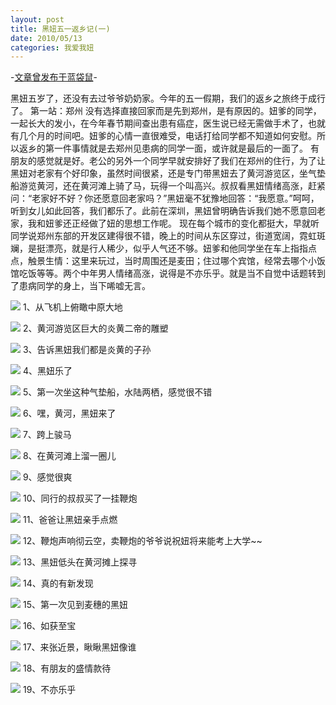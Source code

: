 ```yaml
---
layout: post
title: 黑妞五一返乡记(一)
date: 2010/05/13
categories: 我爱我妞
---
```


-[文章曾发布于蓝袋鼠](http://landaishu.hi2net.com/home/blog_read.asp?id=4175&blogid=86007)-



 黑妞五岁了，还没有去过爷爷奶奶家。今年的五一假期，我们的返乡之旅终于成行了。
第一站：郑州
 没有选择直接回家而是先到郑州，是有原因的。妞爹的同学，一起长大的发小，在今年春节期间查出患有癌症，医生说已经无需做手术了，也就有几个月的时间吧。妞爹的心情一直很难受，电话打给同学都不知道如何安慰。所以返乡的第一件事情就是去郑州见患病的同学一面，或许就是最后的一面了。
 有朋友的感觉就是好。老公的另外一个同学早就安排好了我们在郑州的住行，为了让黑妞对老家有个好印象，虽然时间很紧，还是专门带黑妞去了黄河游览区，坐气垫船游览黄河，还在黄河滩上骑了马，玩得一个叫高兴。叔叔看黑妞情绪高涨，赶紧问：“老家好不好？你还愿意回老家吗？”黑妞毫不犹豫地回答：“我愿意。”呵呵，听到女儿如此回答，我们都乐了。此前在深圳，黑妞曾明确告诉我们她不愿意回老家，我和妞爹还正经做了妞的思想工作呢。
 现在每个城市的变化都挺大，早就听同学说郑州东部的开发区建得很不错，晚上的时间从东区穿过，街道宽阔，霓虹斑斓，是挺漂亮，就是行人稀少，似乎人气还不够。妞爹和他同学坐在车上指指点点，触景生情：这里来玩过，当时周围还是麦田；住过哪个宾馆，经常去哪个小饭馆吃饭等等。两个中年男人情绪高涨，说得是不亦乐乎。就是当不自觉中话题转到了患病同学的身上，当下唏嘘无言。

![](http://heiniuniu-static.wusisu.com/heiniuniu_uploads/upload20083/201051384427677.jpg)
1、从飞机上俯瞰中原大地

![](http://heiniuniu-static.wusisu.com/heiniuniu_uploads/upload20083/201051384522157.jpg)
2、黄河游览区巨大的炎黄二帝的雕塑


![](http://heiniuniu-static.wusisu.com/heiniuniu_uploads/upload20083/201051385318971.jpg)
3、告诉黑妞我们都是炎黄的子孙

![](http://heiniuniu-static.wusisu.com/heiniuniu_uploads/upload20083/201051393220333.jpg)
4、黑妞乐了

![](http://heiniuniu-static.wusisu.com/heiniuniu_uploads/upload20083/20105138552934.jpg)
5、第一次坐这种气垫船，水陆两栖，感觉很不错

![](http://heiniuniu-static.wusisu.com/heiniuniu_uploads/upload20083/20105138586222.jpg)
6、嘿，黄河，黑妞来了

![](http://heiniuniu-static.wusisu.com/heiniuniu_uploads/upload20083/201051385844909.jpg)
7、跨上骏马

![](http://heiniuniu-static.wusisu.com/heiniuniu_uploads/upload20083/20105139124203.jpg)
8、在黄河滩上溜一圈儿

![](http://heiniuniu-static.wusisu.com/heiniuniu_uploads/upload20083/20105139137694.jpg)
9、感觉很爽

![](http://heiniuniu-static.wusisu.com/heiniuniu_uploads/upload20083/201051391345594.jpg)
10、同行的叔叔买了一挂鞭炮

![](http://heiniuniu-static.wusisu.com/heiniuniu_uploads/upload20083/201051391426802.jpg)
11、爸爸让黑妞亲手点燃

![](http://heiniuniu-static.wusisu.com/heiniuniu_uploads/upload20083/201051391655469.jpg)
12、鞭炮声响彻云空，卖鞭炮的爷爷说祝妞将来能考上大学~~

![](http://heiniuniu-static.wusisu.com/heiniuniu_uploads/upload20083/201051391631440.jpg)
13、黑妞低头在黄河摊上探寻

![](http://heiniuniu-static.wusisu.com/heiniuniu_uploads/upload20083/201051392043250.jpg)
14、真的有新发现

![](http://heiniuniu-static.wusisu.com/heiniuniu_uploads/upload20083/201051392128944.jpg)
15、第一次见到麦穗的黑妞

![](http://heiniuniu-static.wusisu.com/heiniuniu_uploads/upload20083/201051392425522.jpg)
16、如获至宝

![](http://heiniuniu-static.wusisu.com/heiniuniu_uploads/upload20083/201051392637785.jpg)
17、来张近景，瞅瞅黑妞像谁

![](http://heiniuniu-static.wusisu.com/heiniuniu_uploads/upload20083/20105139519147.jpg)
18、有朋友的盛情款待

![](http://heiniuniu-static.wusisu.com/heiniuniu_uploads/upload20083/201051310845990.jpg)
19、不亦乐乎






